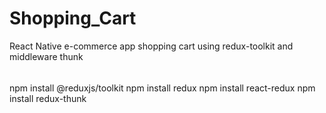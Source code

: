 # Shopping_Cart


React Native e-commerce app shopping cart using redux-toolkit and middleware thunk

######
npm install @reduxjs/toolkit
npm install redux
npm install react-redux
npm install redux-thunk